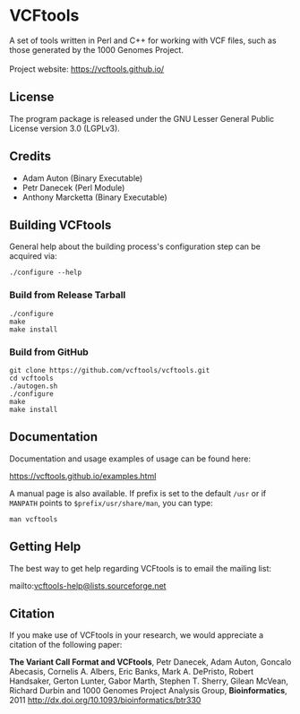 # VCFtools

A set of tools written in Perl and C++ for working with VCF files, such as those generated by the 1000 Genomes Project.
<br><br>
Project website: https://vcftools.github.io/

License
-------

The program package is released under the GNU Lesser General Public License version 3.0 (LGPLv3).

Credits
-------

- Adam Auton (Binary Executable)
- Petr Danecek (Perl Module)
- Anthony Marcketta (Binary Executable)

Building VCFtools
-----------------

General help about the building process's configuration step can be acquired via:

```
./configure --help
```

### Build from Release Tarball

```
./configure
make
make install
```

### Build from GitHub

```
git clone https://github.com/vcftools/vcftools.git
cd vcftools
./autogen.sh
./configure
make
make install
```

Documentation
-------------

Documentation and usage examples of usage can be found here:

https://vcftools.github.io/examples.html

A manual page is also available. If prefix is set to the default `/usr` or if `MANPATH` points to
`$prefix/usr/share/man`, you can type:

```
man vcftools
```

Getting Help
------------

The best way to get help regarding VCFtools is to email the mailing list:

mailto:vcftools-help@lists.sourceforge.net

Citation
--------

If you make use of VCFtools in your research, we would appreciate a citation of the following paper:

**The Variant Call Format and VCFtools**, Petr Danecek, Adam Auton, Goncalo Abecasis, Cornelis
A. Albers, Eric Banks, Mark A. DePristo, Robert Handsaker, Gerton Lunter, Gabor Marth, Stephen
T. Sherry, Gilean McVean, Richard Durbin and 1000 Genomes Project Analysis Group,
**Bioinformatics**, 2011 http://dx.doi.org/10.1093/bioinformatics/btr330
